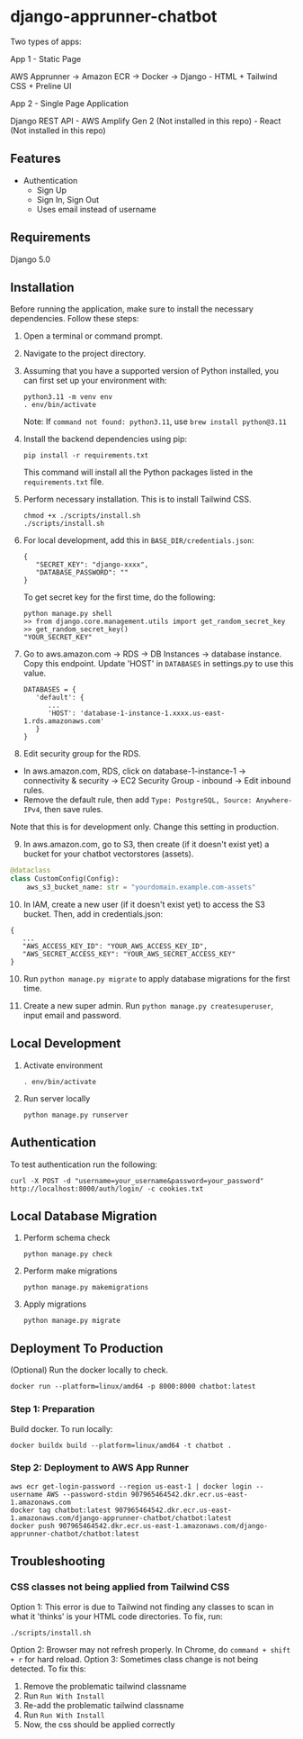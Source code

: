 # django-apprunner-chatbot

Two types of apps:

App 1 - Static Page

AWS Apprunner -> Amazon ECR -> Docker -> Django - HTML + Tailwind CSS + Preline UI

App 2 - Single Page Application

Django REST API - AWS Amplify Gen 2 (Not installed in this repo) - React (Not installed in this repo)

## Features

* Authentication
  * Sign Up
  * Sign In, Sign Out
  * Uses email instead of username

## Requirements
Django 5.0

## Installation
Before running the application, make sure to install the necessary dependencies. Follow these steps:

1. Open a terminal or command prompt.
2. Navigate to the project directory.

3. Assuming that you have a supported version of Python installed, you can first set up your environment with:
   ```
   python3.11 -m venv env
   . env/bin/activate
   ```
   Note: If `command not found: python3.11`, use `brew install python@3.11`

4. Install the backend dependencies using pip:
   ```
   pip install -r requirements.txt
   ```
   This command will install all the Python packages listed in the `requirements.txt` file.

5. Perform necessary installation. This is to install Tailwind CSS.
   ```
   chmod +x ./scripts/install.sh
   ./scripts/install.sh
   ```

6. For local development, add this in `BASE_DIR/credentials.json`:
   ```
   {
      "SECRET_KEY": "django-xxxx",
      "DATABASE_PASSWORD": ""
   }
   ```
   To get secret key for the first time, do the following:
   ```
   python manage.py shell
   >> from django.core.management.utils import get_random_secret_key
   >> get_random_secret_key()
   "YOUR_SECRET_KEY"
   ```

7. Go to aws.amazon.com -> RDS -> DB Instances -> database instance. Copy this endpoint.
   Update 'HOST' in `DATABASES` in settings.py to use this value.
   ```
   DATABASES = {
      'default': {
         ...
         'HOST': 'database-1-instance-1.xxxx.us-east-1.rds.amazonaws.com'
      }
   }
   ```

8. Edit security group for the RDS.
* In aws.amazon.com, RDS, click on database-1-instance-1 -> connectivity & security -> EC2 Security Group - inbound -> Edit inbound rules.
* Remove the default rule, then add `Type: PostgreSQL, Source: Anywhere-IPv4`, then save rules.

Note that this is for development only. Change this setting in production.

9. In aws.amazon.com, go to S3, then create (if it doesn't exist yet) a bucket for your chatbot vectorstores (assets).

```python
@dataclass
class CustomConfig(Config):
    aws_s3_bucket_name: str = "yourdomain.example.com-assets"
```

10. In IAM, create a new user (if it doesn't exist yet) to access the S3 bucket. Then, add in credentials.json:
```
{
   ...
   "AWS_ACCESS_KEY_ID": "YOUR_AWS_ACCESS_KEY_ID",
   "AWS_SECRET_ACCESS_KEY": "YOUR_AWS_SECRET_ACCESS_KEY"
}
```

10. Run `python manage.py migrate` to apply database migrations for the first time.

11. Create a new super admin. Run `python manage.py createsuperuser`, input email and password.

## Local Development
1. Activate environment
   ```
   . env/bin/activate
   ```

2. Run server locally
   ```
   python manage.py runserver
   ```

## Authentication
To test authentication run the following:
```
curl -X POST -d "username=your_username&password=your_password" http://localhost:8000/auth/login/ -c cookies.txt
```

## Local Database Migration
1. Perform schema check
   ```
   python manage.py check
   ```

2. Perform make migrations
   ```
   python manage.py makemigrations
   ```

3. Apply migrations
   ```
   python manage.py migrate
   ```
## Deployment To Production
(Optional) Run the docker locally to check.
```
docker run --platform=linux/amd64 -p 8000:8000 chatbot:latest
```

### Step 1: Preparation
Build docker. To run locally:
```
docker buildx build --platform=linux/amd64 -t chatbot .
```

### Step 2: Deployment to AWS App Runner
```
aws ecr get-login-password --region us-east-1 | docker login --username AWS --password-stdin 907965464542.dkr.ecr.us-east-1.amazonaws.com
docker tag chatbot:latest 907965464542.dkr.ecr.us-east-1.amazonaws.com/django-apprunner-chatbot/chatbot:latest
docker push 907965464542.dkr.ecr.us-east-1.amazonaws.com/django-apprunner-chatbot/chatbot:latest
```

## Troubleshooting
### CSS classes not being applied from Tailwind CSS
Option 1: This error is due to Tailwind not finding any classes to scan in what it 'thinks' is your HTML code directories. To fix, run:
```
./scripts/install.sh
```

Option 2: Browser may not refresh properly. In Chrome, do `command + shift + r` for hard reload.
Option 3: Sometimes class change is not being detected. To fix this:
1. Remove the problematic tailwind classname
2. Run `Run With Install`
3. Re-add the problematic tailwind classname
4. Run `Run With Install`
5. Now, the css should be applied correctly